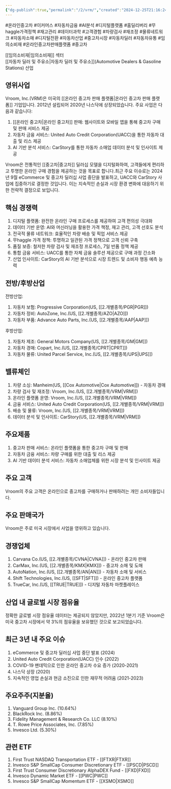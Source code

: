 ```yaml
---
{"dg-publish":true,"permalink":"/2/vrm/","created":"2024-12-25T21:16:24.236+09:00","updated":"2025-06-03T20:06:02.005+09:00"}
---
```


#온라인중고차 #이커머스 #자동차금융 #AI분석 #디지털플랫폼 #홈딜리버리 #무haggle가격정책 #재고관리 #데이터과학 #고객경험 #차량검사 #재조정 #물류네트워크 #자동차소매 #디지털전환 #자동차산업 #중고차시장 #자동차딜러 #자동차유통 #임의소비재 #온라인중고차판매플랫폼 #중고차 

[[임의소비재\|임의소비재]] 섹터  
[[자동차 딜러 및 주유소\|자동차 딜러 및 주유소]](Automotive Dealers & Gasoline Stations) 산업

## 영위사업

Vroom, Inc.(VRM)은 미국의 [[온라인 중고차 판매 플랫폼\|온라인 중고차 판매 플랫폼]] 기업입니다. 2012년 설립되어 2020년 나스닥에 상장되었습니다. 주요 사업은 다음과 같습니다:

1. [[온라인 중고차\|온라인 중고차]] 판매: 웹사이트와 모바일 앱을 통해 중고차 구매 및 판매 서비스 제공
2. 자동차 금융 서비스: United Auto Credit Corporation(UACC)을 통한 자동차 대출 및 리스 제공
3. AI 기반 분석 서비스: CarStory를 통한 자동차 소매업 데이터 분석 및 인사이트 제공

Vroom은 전통적인 [[중고차\|중고차]] 딜러십 모델을 디지털화하여, 고객들에게 편리하고 투명한 온라인 구매 경험을 제공하는 것을 목표로 합니다.최근 주요 이슈로는 2024년 9월 eCommerce 및 중고차 딜러십 사업 중단을 발표하고, UACC와 CarStory 사업에 집중하기로 결정한 것입니다. 이는 지속적인 손실과 시장 환경 변화에 대응하기 위한 전략적 결정으로 보입니다.

## 핵심 경쟁력

1. 디지털 플랫폼: 완전한 온라인 구매 프로세스를 제공하여 고객 편의성 극대화
2. 데이터 기반 운영: AI와 머신러닝을 활용한 가격 책정, 재고 관리, 고객 선호도 분석
3. 전국적 물류 네트워크: 효율적인 차량 배송 및 픽업 서비스 제공
4. 무haggle 가격 정책: 투명하고 일관된 가격 정책으로 고객 신뢰 구축
5. 품질 보증: 철저한 차량 검사 및 재조정 프로세스, 7일 반품 정책 제공
6. 통합 금융 서비스: UACC를 통한 자체 금융 솔루션 제공으로 구매 과정 간소화
7. 산업 인사이트: CarStory의 AI 기반 분석으로 시장 트렌드 및 소비자 행동 예측 능력

## 전방/후방산업

전방산업:

1. 자동차 보험: Progressive Corporation(US, [[2.개별종목/PGR\|PGR]])
2. 자동차 정비: AutoZone, Inc.(US, [[2.개별종목/AZO\|AZO]])
3. 자동차 부품: Advance Auto Parts, Inc.(US, [[2.개별종목/AAP\|AAP]])

후방산업:

1. 자동차 제조: General Motors Company(US, [[2.개별종목/GM\|GM]])
2. 자동차 경매: Copart, Inc.(US, [[2.개별종목/CPRT\|CPRT]])
3. 자동차 물류: United Parcel Service, Inc.(US, [[2.개별종목/UPS\|UPS]])

## 밸류체인

1. 차량 소싱: Manheim(US, [[Cox Automotive\|Cox Automotive]]) - 자동차 경매
2. 차량 검사 및 재조정: Vroom, Inc.(US, [[2.개별종목/VRM\|VRM]])
3. 온라인 플랫폼 운영: Vroom, Inc.(US, [[2.개별종목/VRM\|VRM]])
4. 금융 서비스: United Auto Credit Corporation(US, [[2.개별종목/VRM\|VRM]])
5. 배송 및 물류: Vroom, Inc.(US, [[2.개별종목/VRM\|VRM]])
6. 데이터 분석 및 인사이트: CarStory(US, [[2.개별종목/VRM\|VRM]])

## 주요제품

1. 중고차 판매 서비스: 온라인 플랫폼을 통한 중고차 구매 및 판매
2. 자동차 금융 서비스: 차량 구매를 위한 대출 및 리스 제공
3. AI 기반 데이터 분석 서비스: 자동차 소매업체를 위한 시장 분석 및 인사이트 제공

## 주요 고객

Vroom의 주요 고객은 온라인으로 중고차를 구매하거나 판매하려는 개인 소비자들입니다.

## 주요 판매국가

Vroom은 주로 미국 시장에서 사업을 영위하고 있습니다.

## 경쟁업체

1. Carvana Co.(US, [[2.개별종목/CVNA\|CVNA]]) - 온라인 중고차 판매
2. CarMax, Inc.(US, [[2.개별종목/KMX\|KMX]]) - 중고차 소매 및 도매
3. AutoNation, Inc.(US, [[2.개별종목/AN\|AN]]) - 자동차 소매 및 서비스
4. Shift Technologies, Inc.(US, [[SFT\|SFT]]) - 온라인 중고차 플랫폼
5. TrueCar, Inc.(US, [[TRUE\|TRUE]]) - 디지털 자동차 마켓플레이스

## 산업 내 글로벌 시장 점유율

정확한 글로벌 시장 점유율 데이터는 제공되지 않았지만, 2022년 1분기 기준 Vroom은 미국 중고차 시장에서 약 3%의 점유율을 보유했던 것으로 보고되었습니다.

## 최근 3년 내 주요 이슈

1. eCommerce 및 중고차 딜러십 사업 중단 발표 (2024)
2. United Auto Credit Corporation(UACC) 인수 (2022)
3. COVID-19 팬데믹으로 인한 온라인 중고차 수요 증가 (2020-2021)
4. 나스닥 상장 (2020)
5. 지속적인 영업 손실과 현금 소진으로 인한 재무적 어려움 (2021-2023)

## 주요주주(지분율)

1. Vanguard Group Inc. (10.64%)
2. BlackRock Inc. (8.86%)
3. Fidelity Management & Research Co. LLC (8.10%)
4. T. Rowe Price Associates, Inc. (7.85%)
5. Invesco Ltd. (5.30%)

## 관련 ETF

1. First Trust NASDAQ Transportation ETF - [[FTXR\|FTXR]]
2. Invesco S&P SmallCap Consumer Discretionary ETF - [[PSCD\|PSCD]]
3. First Trust Consumer Discretionary AlphaDEX Fund - [[FXD\|FXD]]
4. Invesco Dynamic Market ETF - [[PWC\|PWC]]
5. Invesco S&P SmallCap Momentum ETF - [[XSMO\|XSMO]]